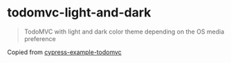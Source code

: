 # todomvc-light-and-dark
> TodoMVC with light and dark color theme depending on the OS media preference

Copied from [cypress-example-todomvc](https://github.com/cypress-io/cypress-example-todomvc)
